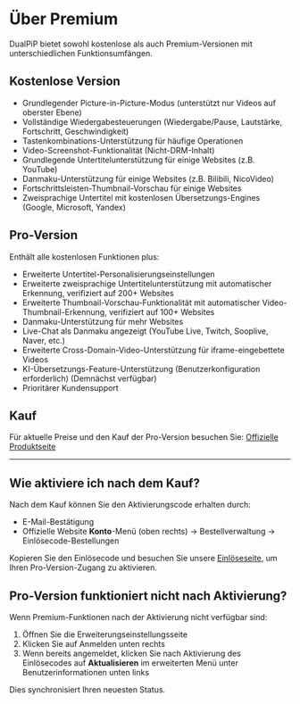 # Über Premium

DualPiP bietet sowohl kostenlose als auch Premium-Versionen mit unterschiedlichen Funktionsumfängen.

## Kostenlose Version

- Grundlegender Picture-in-Picture-Modus (unterstützt nur Videos auf oberster Ebene)
- Vollständige Wiedergabesteuerungen (Wiedergabe/Pause, Lautstärke, Fortschritt, Geschwindigkeit)
- Tastenkombinations-Unterstützung für häufige Operationen
- Video-Screenshot-Funktionalität (Nicht-DRM-Inhalt)
- Grundlegende Untertitelunterstützung für einige Websites (z.B. YouTube)
- Danmaku-Unterstützung für einige Websites (z.B. Bilibili, NicoVideo)
- Fortschrittsleisten-Thumbnail-Vorschau für einige Websites
- Zweisprachige Untertitel mit kostenlosen Übersetzungs-Engines (Google, Microsoft, Yandex)

## Pro-Version

Enthält alle kostenlosen Funktionen plus:

- Erweiterte Untertitel-Personalisierungseinstellungen
- Erweiterte zweisprachige Untertitelunterstützung mit automatischer Erkennung, verifiziert auf 200+ Websites
- Erweiterte Thumbnail-Vorschau-Funktionalität mit automatischer Video-Thumbnail-Erkennung, verifiziert auf 100+ Websites
- Danmaku-Unterstützung für mehr Websites
- Live-Chat als Danmaku angezeigt (YouTube Live, Twitch, Sooplive, Naver, etc.)
- Erweiterte Cross-Domain-Video-Unterstützung für iframe-eingebettete Videos
- KI-Übersetzungs-Feature-Unterstützung (Benutzerkonfiguration erforderlich) (Demnächst verfügbar)
- Prioritärer Kundensupport

## Kauf

Für aktuelle Preise und den Kauf der Pro-Version besuchen Sie:
[Offizielle Produktseite](https://www.rabbitpair.com/products/dualpip)

---

## Wie aktiviere ich nach dem Kauf?

Nach dem Kauf können Sie den Aktivierungscode erhalten durch:

- E-Mail-Bestätigung
- Offizielle Website **Konto**-Menü (oben rechts) → Bestellverwaltung → Einlösecode-Bestellungen

Kopieren Sie den Einlösecode und besuchen Sie unsere [Einlöseseite](https://www.rabbitpair.com/exchange), um Ihren Pro-Version-Zugang zu aktivieren.

## Pro-Version funktioniert nicht nach Aktivierung?

Wenn Premium-Funktionen nach der Aktivierung nicht verfügbar sind:

1. Öffnen Sie die Erweiterungseinstellungsseite
2. Klicken Sie auf Anmelden unten rechts
3. Wenn bereits angemeldet, klicken Sie nach Aktivierung des Einlösecodes auf **Aktualisieren** im erweiterten Menü unter Benutzerinformationen unten links

Dies synchronisiert Ihren neuesten Status.
